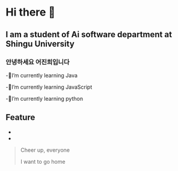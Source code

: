 # Hi there 👋

## I am a student of Ai software department at Shingu University

### 안녕하세요 어진희입니다


-🔭I’m currently learning Java

-🌱I’m currently learning JavaScript

-👯I’m currently learning python


## Feature
-
-



>Cheer up, everyone
>
>I want to go home

<!--
**Eojinhee/Eojinhee** is a ✨ _special_ ✨ repository because its `README.md` (this file) appears on your GitHub profile.

Here are some ideas to get you started:

- 🔭 I’m currently working on ...
- 🌱 I’m currently learning ...
- 👯 I’m looking to collaborate on ...
- 🤔 I’m looking for help with ...
- 💬 Ask me about ...
- 📫 How to reach me: ...
- 😄 Pronouns: ...
- ⚡ Fun fact: ...
-->
